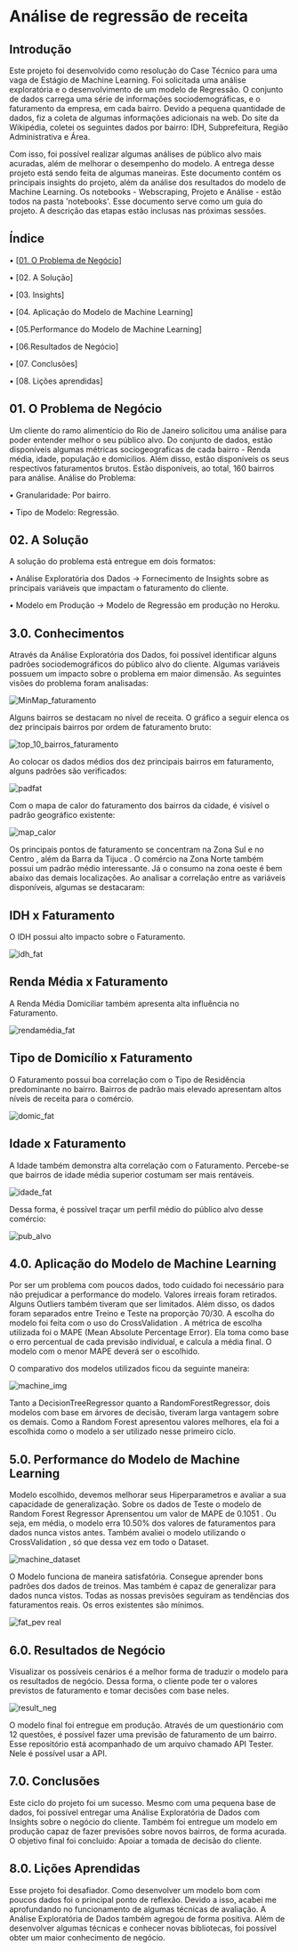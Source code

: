# Análise de regressão de receita


## Introdução 

Este projeto foi desenvolvido como resolução do Case Técnico para uma vaga de Estágio de Machine Learning. Foi solicitada uma análise exploratória e o desenvolvimento de um modelo de Regressão. O conjunto de dados carrega uma série de informações sociodemográficas, e o faturamento da empresa, em cada bairro. 
Devido a pequena quantidade de dados, fiz a coleta de algumas informações adicionais na web. Do site da Wikipédia, coletei os seguintes dados por bairro: IDH, Subprefeitura, Região Administrativa e Área. 

Com isso, foi possível realizar algumas análises de público alvo mais acuradas, além de melhorar o desempenho do modelo. 
A entrega desse projeto está sendo feita de algumas maneiras. Este documento contém os principais insights do projeto, além da análise dos resultados do modelo de Machine Learning. Os notebooks - Webscraping, Projeto e Análise - estão todos na pasta 'notebooks'. Esse documento serve como um guia do projeto. A descrição das etapas estão inclusas nas próximas sessões. 

## Índice 

• [[01. O Problema de Negócio](#01-o-problema-de-negocio)]

• [02. A Solução]

•	[03. Insights]

•	[04. Aplicação do Modelo de Machine Learning]

•	[05.Performance do Modelo de Machine Learning]

•	[06.Resultados de Negócio]

•	[07. Conclusões]

•	[08. Lições aprendidas]


## 01. O Problema de Negócio 
Um cliente do ramo alimentício do Rio de Janeiro solicitou uma análise para poder entender melhor o seu público alvo. Do conjunto de dados, estão disponíveis algumas métricas sociogeograficas de cada bairro - Renda média, idade, população e domicilios. Além disso, estão disponíveis os seus respectivos faturamentos brutos. Estão disponíveis, ao total, 160 bairros para análise. 
Análise do Problema: 

•	Granularidade: Por bairro. 

•	Tipo de Modelo: Regressão. 

## 02. A Solução 
A solução do problema está entregue em dois formatos: 

•	Análise Exploratória dos Dados -> Fornecimento de Insights sobre as principais variáveis que impactam o faturamento do cliente. 

•	Modelo em Produção -> Modelo de Regressão em produção no Heroku. 

## 3.0. Conhecimentos 
Através da Análise Exploratória dos Dados, foi possível identificar alguns padrões sociodemográficos do público alvo do cliente. Algumas variáveis possuem um impacto sobre o problema em maior dimensão. As seguintes visões do problema foram analisadas: 

![MinMap_faturamento](https://user-images.githubusercontent.com/86089406/123551997-93abe580-d74a-11eb-9f14-dd16f2d7e8e4.png)

 
Alguns bairros se destacam no nível de receita. O gráfico a seguir elenca os dez principais bairros por ordem de faturamento bruto:

![top_10_bairros_faturamento](https://user-images.githubusercontent.com/86089406/123552059-cce45580-d74a-11eb-811f-54feb8a9c22f.png)

 
Ao colocar os dados médios dos dez principais bairros em faturamento, alguns padrões são verificados:

![padfat](https://user-images.githubusercontent.com/86089406/123552141-2d739280-d74b-11eb-95e0-e0832b947b0a.png)



Com o mapa de calor do faturamento dos bairros da cidade, é visível o padrão geográfico existente:

![map_calor](https://user-images.githubusercontent.com/86089406/123552205-82170d80-d74b-11eb-8a2a-af2672b5c5ee.png)

 
Os principais pontos de faturamento se concentram na Zona Sul e no Centro , além da Barra da Tijuca . O comércio na Zona Norte também possui um padrão médio interessante. Já o consumo na zona oeste é bem abaixo das demais localizações. 
Ao analisar a correlação entre as variáveis disponíveis, algumas se destacaram: 
## IDH x Faturamento 
O IDH possui alto impacto sobre o Faturamento. 

![idh_fat](https://user-images.githubusercontent.com/86089406/123552245-b12d7f00-d74b-11eb-83fa-4f69f783d75e.png)

 

## Renda Média x Faturamento 
A Renda Média Domiciliar também apresenta alta influência no Faturamento. 

![rendamédia_fat](https://user-images.githubusercontent.com/86089406/123552429-7a0b9d80-d74c-11eb-9fd2-bbc7d263deaf.png)


 
## Tipo de Domicílio x Faturamento 
O Faturamento possui boa correlação com o Tipo de Residência predominante no bairro. Bairros de padrão mais elevado apresentam altos níveis de receita para o comércio. 

![domic_fat](https://user-images.githubusercontent.com/86089406/123552457-9d364d00-d74c-11eb-997a-76630ea29273.png)

 

## Idade x Faturamento 
A Idade também demonstra alta correlação com o Faturamento. Percebe-se que bairros de idade média superior costumam ser mais rentáveis.

![idade_fat](https://user-images.githubusercontent.com/86089406/123552507-d1117280-d74c-11eb-9fef-c9d2efa2154b.png)



Dessa forma, é possível traçar um perfil médio do público alvo desse comércio: 

![pub_alvo](https://user-images.githubusercontent.com/86089406/123552538-fd2cf380-d74c-11eb-99b8-a8ffbbf58f5a.png)

 

## 4.0. Aplicação do Modelo de Machine Learning 

Por ser um problema com poucos dados, todo cuidado foi necessário para não prejudicar a performance do modelo. Valores irreais foram retirados. Alguns Outliers também tiveram que ser limitados. 
Além disso, os dados foram separados entre Treino e Teste na proporção 70/30. A escolha do modelo foi feita com o uso do CrossValidation . A métrica de escolha utilizada foi o MAPE (Mean Absolute Percentage Error). Ela toma como base o erro percentual de cada previsão individual, e calcula a média final. O modelo com o menor MAPE deverá ser o escolhido. 




O comparativo dos modelos utilizados ficou da seguinte maneira: 

![machine_img](https://user-images.githubusercontent.com/86089406/123552580-2e0d2880-d74d-11eb-9602-205ba23ba847.png)

 
Tanto a DecisionTreeRegressor quanto a RandomForestRegressor, dois modelos com base em árvores de decisão, tiveram larga vantagem sobre os demais. Como a Random Forest apresentou valores melhores, ela foi a escolhida como o modelo a ser utilizado nesse primeiro ciclo.

## 5.0. Performance do Modelo de Machine Learning 
Modelo escolhido, devemos melhorar seus Hiperparametros e avaliar a sua capacidade de generalização. 
Sobre os dados de Teste o modelo de Random Forest Regressor Aprensentou um valor de MAPE de 0.1051 . Ou seja, em média, o modelo erra 10.50% dos valores de faturamentos para dados nunca vistos antes. 
Também avaliei o modelo utilizando o CrossValidation , só que dessa vez em todo o Dataset. 
 
![machine_dataset](https://user-images.githubusercontent.com/86089406/123552616-509f4180-d74d-11eb-9cc0-00f53fa6b5b9.png)



O Modelo funciona de maneira satisfatória. Consegue aprender bons padrões dos dados de treinos. Mas também é capaz de generalizar para dados nunca vistos. Todas as nossas previsões seguiram as tendências dos faturamentos reais. Os erros existentes são mínimos.

 ![fat_pev real](https://user-images.githubusercontent.com/86089406/123552659-788ea500-d74d-11eb-8527-077d94e0e4d9.png)


## 6.0. Resultados de Negócio 
Visualizar os possíveis cenários é a melhor forma de traduzir o modelo para os resultados de negócio. Dessa forma, o cliente pode ter o valores previstos de faturamento e tomar decisões com base neles. 

![result_neg](https://user-images.githubusercontent.com/86089406/123552704-a542bc80-d74d-11eb-82fa-85c9131e30f9.png)


O modelo final foi entregue em produção. Através de um questionário com 12 questões, é possível fazer uma previsão de faturamento de um bairro. Esse repositório está acompanhado de um arquivo chamado API Tester. Nele é possível usar a API.

## 7.0. Conclusões 
Este ciclo do projeto foi um sucesso. Mesmo com uma pequena base de dados, foi possível entregar uma Análise Exploratória de Dados com Insights sobre o negócio do cliente. Também foi entregue um modelo em produção capaz de fazer previsões sobre novos bairros, de forma acurada. O objetivo final foi concluido: Apoiar a tomada de decisão do cliente. 

## 8.0. Lições Aprendidas 
Esse projeto foi desafiador. Como desenvolver um modelo bom com poucos dados foi o principal ponto de reflexão. Devido a isso, acabei me aprofundando no funcionamento de algumas técnicas de avaliação. A Análise Exploratória de Dados também agregou de forma positiva. Além de desenvolver algumas técnicas e conhecer novas bibliotecas, foi possível obter um maior conhecimento de negócio. 

                                                             
